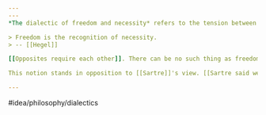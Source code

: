 ```yaml
---
---
*The dialectic of freedom and necessity* refers to the tension between these two concepts, and the fact that true freedom is found when we understand what we must do, and what our real choices are.  

> Freedom is the recognition of necessity.
> -- [[Hegel]]

[[Opposites require each other]]. There can be no such thing as freedom without necessity, and vice versa. Each term is defined by the absence of the other. 

This notion stands in opposition to [[Sartre]]'s view. [[Sartre said we have radical freedom]], not taking the other side of the dialectic into account. Because of this, [[Sartre's notion of freedom is one-sided]]. 

---
```

#idea/philosophy/dialectics 